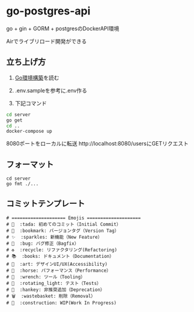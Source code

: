 # go-postgres-api

go + gin + GORM + postgresのDockerAPI環境

Airでライブリロード開発ができる


## 立ち上げ方

1. [Go環境構築](doc/Go環境構築.md)を読む
2. .env.sampleを参考に.env作る

3. 下記コマンド

```bash
cd server
go get
cd ..
docker-compose up
```

8080ポートをローカルに転送
http://localhost:8080/usersにGETリクエスト


## フォーマット

```
cd server
go fmt ./...
```

## コミットテンプレート

```emoji
# ==================== Emojis ====================
# 🎉  :tada: 初めてのコミット（Initial Commit）
# 🔖  :bookmark: バージョンタグ（Version Tag）
# ✨  :sparkles: 新機能（New Feature）
# 🐛  :bug: バグ修正（Bagfix）
# ♻️  :recycle: リファクタリング(Refactoring)
# 📚  :books: ドキュメント（Documentation）
# 🎨  :art: デザインUI/UX(Accessibility)
# 🐎  :horse: パフォーマンス（Performance）
# 🔧  :wrench: ツール（Tooling）
# 🚨  :rotating_light: テスト（Tests）
# 💩  :hankey: 非推奨追加（Deprecation）
# 🗑️  :wastebasket: 削除（Removal）
# 🚧  :construction: WIP(Work In Progress)
```
